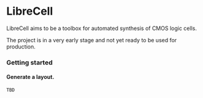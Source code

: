 # LibreCell
LibreCell aims to be a toolbox for automated synthesis of CMOS logic cells.

The project is in a very early stage and not yet ready to be used for production.


### Getting started


#### Generate a layout.
```sh
TBD
```


